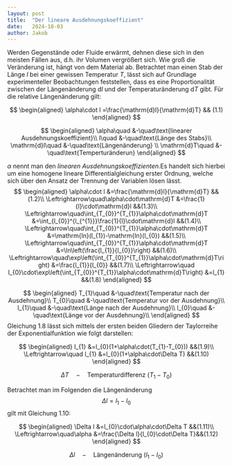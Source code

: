 ```yaml
---
layout: post
title:  "Der lineare Ausdehnungskoeffizient"
date:   2024-10-03 
author: Jakob
---
```

Werden Gegenstände oder Fluide erwärmt, dehnen diese sich in den meisten
Fällen aus, d.h. ihr Volumen vergrößert sich. Wie groß die Veränderung
ist, hängt von dem Material ab. Betrachtet man einen Stab der Länge $l$
bei einer gewissen Temperatur $T$, lässt sich auf Grundlage
experimenteller Beobachtungen feststellen, dass es eine Proportionalität
zwischen der Längenänderung $\mathrm{d}l$ und der Temperaturänderung
$\mathrm{d}T$ gibt. Für die relative Längenänderung gilt:

$$
\begin{aligned}
\alpha\cdot l	=\frac{\mathrm{d}l}{\mathrm{d}T} && (1.1)
\end{aligned}
$$

$$
\begin{aligned}
\alpha\quad	&-\quad\text{linearer Ausdehnungskoeffizient}\\
l\quad	&-\quad\text{Länge des Stabs}\\
\mathrm{d}l\quad	&-\quad\text{Längenänderung} \\
\mathrm{d}T\quad	&-\quad\text{Temperturänderun}
\end{aligned}
$$

$\alpha$ nennt man den *linearen Ausdehnungskoeffizienten*.Es handelt
sich hierbei um eine homogene lineare Differentialgleichung erster
Ordnung, welche sich über den Ansatz der Trennung der Variablen lösen
lässt.
$$
\begin{aligned}
\alpha\cdot l	&=\frac{\mathrm{d}l}{\mathrm{d}T} &&(1.2)\\
\Leftrightarrow\quad\alpha\cdot\mathrm{d}T	&=\frac{1}{l}\cdot\mathrm{d}l &&(1.3)\\
\Leftrightarrow\quad\int_{T_{0}}^{T_{1}}\alpha\cdot\mathrm{d}T	&=\int_{l_{0}}^{l_{^{1}}}\frac{1}{l}\cdot\mathrm{d}l &&(1.4)\\
\Leftrightarrow\quad\int_{T_{0}}^{T_{1}}\alpha\cdot\mathrm{d}T	&=\mathrm{ln}(l_{1})-\mathrm{ln}(l_{0}) &&(1.5)\\
\Leftrightarrow\quad\int_{T_{0}}^{T_{1}}\alpha\cdot\mathrm{d}T	&=\ln\left(\frac{l_{1}}{l_{0}}\right) &&(1.6)\\
\Leftrightarrow\quad\exp\left(\int_{T_{0}}^{T_{1}}\alpha\cdot\mathrm{d}T\right)	&=\frac{l_{1}}{l_{0}} &&(1.7)\\
\Leftrightarrow\quad l_{0}\cdot\exp\left(\int_{T_{0}}^{T_{1}}\alpha\cdot\mathrm{d}T\right)	&=l_{1} &&(1.8)
\end{aligned}
$$

$$
\begin{aligned}
T_{1}\quad	&-\quad\text{Temperatur nach der Ausdehnung}\\
T_{0}\quad	&-\quad\text{Temperatur vor der Ausdehnung}\\
l_{1}\quad	&-\quad\text{Länge nach der Ausdehnung}\\
l_{0}\quad	&-\quad\text{Länge vor der Ausdehnung}\\
\end{aligned}
$$Gleichung 1.8 lässt sich mittels der ersten beiden Gliedern der Taylorreihe der Exponentialfunktion wie folgt darstellen:

$$
\begin{aligned}
l_{1}	&=l_{0}(1+\alpha\cdot(T_{1}-T_{0})) &&(1.9)\\
\Leftrightarrow\quad l_{1}	&=l_{0}(1+\alpha\cdot\Delta T) &&(1.10)
\end{aligned}
$$

$$\Delta T\quad-\quad\text{Temperaturdifferenz }(T_{1}-T_{0})$$

Betrachtet man im Folgenden die Längenänderung $$\Delta l=l_{1}-l_{0}$$
gilt mit Gleichung 1.10: 

$$
\begin{aligned}
\Delta l	&=l_{0}\cdot\alpha\cdot\Delta T &&(1.11)\\
\Leftrightarrow\quad\alpha	&=\frac{\Delta l}{l_{0}\cdot\Delta T}&&(1.12)
\end{aligned} 
$$

$$\Delta l\quad-\quad\text{Längenänderung }(l_{1}-l_{0})$$
